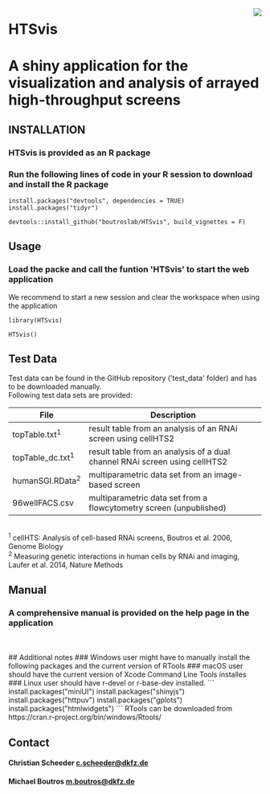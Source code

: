 

<p>
<img align="right" max-width="75%" src="https://github.com/cscheeder/HTSvis/blob/master/inst/appdir/WWW/logo.png">
<h1 id="title"  >HTSvis</h1>
</p>



# A shiny application for the visualization and analysis of arrayed high-throughput screens 




## INSTALLATION
### HTSvis is provided as an R package
### Run the following lines of code in your R session to download and install the R package
```
install.packages("devtools", dependencies = TRUE)
install.packages("tidyr")

devtools::install_github("boutroslab/HTSvis", build_vignettes = F)
```
## Usage 
### Load the packe and call the funtion 'HTSvis' to start the web application
We recommend to start a new session and clear the workspace when using the application 
```
library(HTSvis)

HTSvis()
```
## Test Data
Test data can be found in the GitHub repository ('test_data' folder) and has to be downloaded manually. <br />
Following test data sets are provided:<br />

| File | Description |
| --- | --- |
| topTable.txt<sup>1</sup> | result table from an analysis of an RNAi screen using cellHTS2 |
| topTable_dc.txt<sup>1</sup>  | result table from an analysis of a dual channel RNAi screen using cellHTS2 |
| humanSGI.RData<sup>2</sup> |  multiparametric data set from an image-based screen |
| 96wellFACS.csv   |  multiparametric data set from a flowcytometry screen (unpublished) |
</br> <sup>1</sup> cellHTS: Analysis of cell-based RNAi screens, Boutros et al. 2006, Genome Biology 
</br> <sup>2</sup> Measuring genetic interactions in human cells by RNAi and imaging, Laufer et al. 2014, Nature Methods

## Manual
### A comprehensive manual is provided on the help page in the application 
</br>
</br>
## Additional notes 
### Windows user might have to manually install the following packages and the current version of RTools 
### macOS user should have the current version of Xcode Command Line Tools installes
### Linux user should have r-devel or r-base-dev installed. 
```
install.packages("miniUI")
install.packages("shinyjs")
install.packages("httpuv")
install.packages("gplots")
install.packages("htmlwidgets")
```
RTools can be downloaded from https://cran.r-project.org/bin/windows/Rtools/

## Contact 
#### Christian Scheeder c.scheeder@dkfz.de
#### Michael Boutros m.boutros@dkfz.de 



